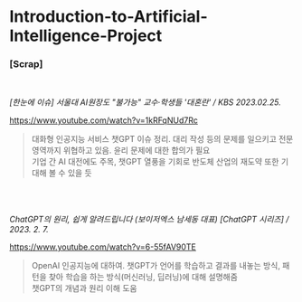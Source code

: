 # Introduction-to-Artificial-Intelligence-Project
### [Scrap]

<br>

*[한눈에 이슈] 서울대 AI원장도 "불가능" 교수·학생들 '대혼란' / KBS 2023.02.25.*

https://www.youtube.com/watch?v=1kRFqNUd7Rc

> 대화형 인공지능 서비스 챗GPT 이슈 정리. 대리 작성 등의 문제를 일으키고 전문 영역까지 위협하고 있음. 윤리 문제에 대한 합의가 필요  
> 기업 간 AI 대전에도 주목, 챗GPT 열풍을 기회로 반도체 산업의 재도약 또한 기대해 볼 수 있을 듯  

<br/><br>
  
*ChatGPT의 원리, 쉽게 알려드립니다 (보이저엑스 남세동 대표) [ChatGPT 시리즈] / 2023. 2. 7.*

https://www.youtube.com/watch?v=6-55fAV90TE

> OpenAI 인공지능에 대하여. 챗GPT가 언어를 학습하고 결과를 내놓는 방식, 패턴을 찾아 학습을 하는 방식(머신러닝, 딥러닝)에 대해 설명해줌  
> 챗GPT의 개념과 원리 이해 도움
